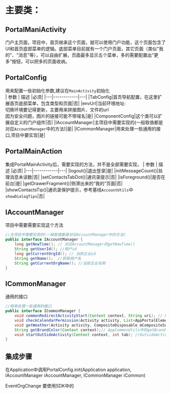 # 主要类：
## PortalManiActivity  
门户主页面，项目中，首页继承这个页面，就可以使用门户功能，这个页面包含了UI和首页底部菜单的逻辑。底部菜单目前就有一个门户页面，其它页面（类似"我的"、"消息"等），可以自由扩展，页面最多显示五个菜单，多的需要配置出"更多"按钮，可以把多的页面收纳。

## PortalConfig
用来配置一些初始化参数,建议在`MainActivity`初始化  
| 参数 | 描述 |必须|
|---|------------|---|
|TabConfig|首页导航配置，在这里扩展首页底部菜单，包含类型和页面|否|
|envUrl|当前环境地址:<br>切换环境要记得更新，主要用来拼接图片、文件的url<br>因为安全问题，图片的链接可能不带域名|是|
|ComponentConfig|这个类可以扩展自定义的门户组件|否|
|IAccountManager|主项目中需要实现的(一般取值都是对应`AccountManager`中的方法)|是|
|ICommonManager|用来处理一些通用的接口,项目中要实现|是|

## PortalMainAction
集成PortalMainActivity后，需要实现的方法，并不是全部需要实现，
| 参数 | 描述 |必须|
|---|------------|---|
|logout()|退出登录|是|
|initMessageCount()|处理消息未读数|否|
|setContactsTabDot()|通讯录提示|否|
|isForeground()|是否在前台|是|
|getDrawerFragment()|侧滑出来的“我的”页面|否|
|showContactsTip()|通讯录保护提示，参考基线`AccountUtils`中`showDialogTips`|否|

## IAccountManager
项目中需要需要实现这个方法

```java
//主项目中需要实现的(一般取值都是对应AccountManager中的方法)
public interface IAccountManager {
    long getNowTime(); // 对应AccountManager的getNowTime()
    String getUserId(); //用户id
    long getCurrentOrgId(); // 当前企业id
    String getName();  //获取用户名
    String getCurrentOrgName(); //当前企业名称
}
```
## ICommonManager
通用的接口
```java
//用来处理一些通用的接口
public interface ICommonManager {
    void commonRedirectActivityStart(Context context, String uri); // CommonRedirectActivity.start()
    void checkCalendarPermission(Activity activity, List<AppPortalElementVo> mModulelist);//shinemo中HomePageUtils.checkCalendarPermission()
    void getWeather(Activity activity, CompositeDisposable mCompositeSubscription, TextView tvWeather);  //shinemo中HomePageUtils.getWeather()
    String getBrandColor(Context context);// AppCommonUtils中的getBrandColor
    void startOutSideActivity(Context context, int tab); //OutsideActivity.startActivity
}
```

## 集成步骤
在Application中调用PortalConfig.init(Application application, IAccountManager iAccountManager, ICommonManager iCommon)

EventOrgChange 要使用SDK中的

